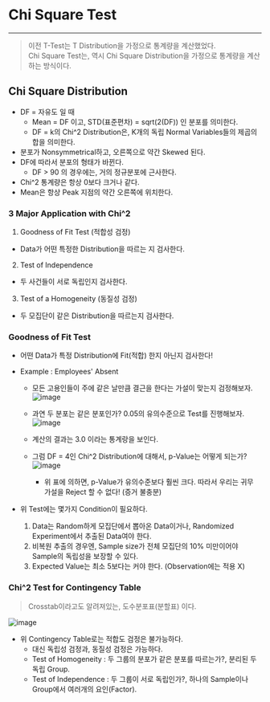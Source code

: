 # Chi Square Test
---
> 이전 T-Test는 T Distribution을 가정으로 통계량을 계산했었다.  
> Chi Square Test는, 역시 Chi Square Distribution을 가정으로 통계량을 계산하는 방식이다.  

## Chi Square Distribution
- DF = 자유도 일 때
  - Mean = DF 이고, STD(표준편차) = sqrt(2(DF)) 인 분포를 의미한다.
  - DF = k의 Chi^2 Distribution은, K개의 독립 Normal Variables들의 제곱의 합을 의미한다.
- 분포가 Nonsymmetrical하고, 오른쪽으로 약간 Skewed 된다.
- DF에 따라서 분포의 형태가 바뀐다.
  - DF > 90 의 경우에는, 거의 정규분포에 근사한다.
- Chi^2 통계량은 항상 0보다 크거나 같다.
- Mean은 항상 Peak 지점의 약간 오른쪽에 위치한다.

### 3 Major Application with Chi^2
1. Goodness of Fit Test (적합성 검정)
  - Data가 어떤 특정한 Distribution을 따르는 지 검사한다.
2. Test of Independence
  - 두 사건들이 서로 독립인지 검사한다.
3. Test of a Homogeneity (동질성 검정)
  - 두 모집단이 같은 Distribution을 따르는지 검사한다.

### Goodness of Fit Test
- 어떤 Data가 특정 Distribution에 Fit(적합) 한지 아닌지 검사한다!
- Example : Employees' Absent
  - 모든 고용인들이 주에 같은 날만큼 결근을 한다는 가설이 맞는지 검정해보자.  
  ![image](https://user-images.githubusercontent.com/71700079/172381082-123c04a1-89f6-4e9f-9baa-00f4fe0048ad.png)  
  - 과연 두 분포는 같은 분포인가? 0.05의 유의수준으로 Test를 진행해보자.  
  ![image](https://user-images.githubusercontent.com/71700079/172381358-e14857de-c6c0-4aef-bcc4-b7aca6fc43b6.png)  
  
  - 계산의 결과는 3.0 이라는 통계랑을 보인다.
  - 그럼 DF = 4인 Chi^2 Distribution에 대해서, p-Value는 어떻게 되는가?   
  ![image](https://user-images.githubusercontent.com/71700079/172382519-88af1a7e-ef24-4876-87ed-eb8bcb853eb0.png)  
    - 위 표에 의하면, p-Value가 유의수준보다 훨씬 크다. 따라서 우리는 귀무 가설을 Reject 할 수 없다! (증거 불충분)  

- 위 Test에는 몇가지 Condition이 필요하다.
  1. Data는 Random하게 모집단에서 뽑아온 Data이거나, Randomized Experiment에서 추출된 Data여야 한다.
  2. 비복원 추출의 경우엔, Sample size가 전체 모집단의 10% 미만이어야 Sample의 독립성을 보장할 수 있다.
  3. Expected Value는 최소 5보다는 커야 한다. (Observation에는 적용 X)

### Chi^2 Test for Contingency Table
> Crosstab이라고도 알려져있는, 도수분포표(분할표) 이다.   

![image](https://user-images.githubusercontent.com/71700079/172387784-da64cc41-5592-4159-8fd1-05a8582911ed.png)  
- 위 Contingency Table로는 적합도 검정은 불가능하다.
  - 대신 독립성 검정과, 동질성 검정은 가능하다.
  - Test of Homogeneity : 두 그룹의 분포가 같은 분포를 따르는가?, 분리된 두 독립 Group.
  - Test of Independence : 두 그룹이 서로 독립인가?, 하나의 Sample이나 Group에서 여러개의 요인(Factor).
